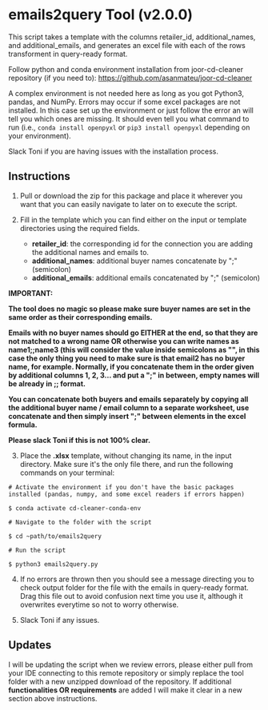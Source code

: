 # emails2query Tool (v2.0.0)

This script takes a template with the columns retailer_id, additional_names, and additional_emails, and generates an excel file with each of the rows transforment in query-ready format.

Follow python and conda environment installation from joor-cd-cleaner repository (if you need to): https://github.com/asanmateu/joor-cd-cleaner

A complex environment is not needed here as long as you got Python3, pandas, and NumPy. Errors may occur if some excel packages are not installed. In this case set up the environment or just follow the error an will tell you which ones are missing. It should even tell you what command to run (i.e., `conda install openpyxl` or `pip3 install openpyxl` depending on your environment). 

Slack Toni if you are having issues with the installation process.

## Instructions

1. Pull or download the zip for this package and place it wherever you want that you can easily navigate to later on to execute the script.

2. Fill in the template which you can find either on the input or template directories using the required fields.

	* **retailer_id**: the corresponding id for the connection you are adding the additional names and emails to.
	* **additional_names**: additional buyer names concatenate by ";" (semicolon)
	* **additional_emails**: additional emails concatenated by ";" (semicolon)


**IMPORTANT:**

**The tool does no magic so please make sure buyer names are set in the same order as their corresponding emails.**

**Emails with no buyer names should go EITHER at the end, so that they are not matched to a wrong name OR otherwise you can write names as name1;;name3 (this will consider the value inside semicolons as "", in this case the only thing you need to make sure is that email2 has no buyer name, for example. Normally, if you concatenate them in the order given by additional columns 1, 2, 3... and put a ";" in between, empty names will be already in ;; format.**

**You can concatenate both buyers and emails separately by copying all the additional buyer name / email column to a separate worksheet, use concatenate and then simply insert ";" between elements in the excel formula.**

**Please slack Toni if this is not 100% clear.**


3. Place the **.xlsx** template, without changing its name, in the input directory. Make sure it's the only file there, and run the following commands on your terminal:

```
# Activate the environment if you don't have the basic packages installed (pandas, numpy, and some excel readers if errors happen)

$ conda activate cd-cleaner-conda-env

# Navigate to the folder with the script

$ cd ~path/to/emails2query

# Run the script

$ python3 emails2query.py
```

4. If no errors are thrown then you should see a message directing you to check output folder for the file with the emails in query-ready format. Drag this file out to avoid confusion next time you use it, although it overwrites everytime so not to worry otherwise.


5. Slack Toni if any issues.


## Updates

I will be updating the script when we review errors, please either pull from your IDE connecting to this remote repository or simply replace the tool folder with a new unzipped download of the repository. If additional **functionalities OR requirements** are added I will make it clear in a new section above instructions.
